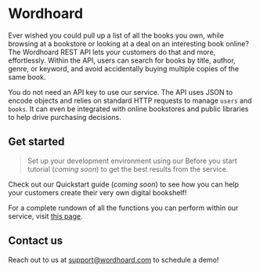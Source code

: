
# Wordhoard

Ever wished you could pull up a list of all the books you own, while browsing at a bookstore or looking at a deal on an interesting book online? The Wordhoard REST API lets your customers do that and more, effortlessly. Within the API, users can search for books by title, author, genre, or keyword, and avoid accidentally buying multiple copies of the same book.

You do not need an API key to use our service. The API uses JSON to encode objects and relies on standard HTTP requests to manage `users` and `books`. It can even be integrated with online bookstores and public libraries to help drive purchasing decisions.

## Get started

> Set up your development environment using our Before you start tutorial (*coming soon*) to get the best results from the service.

Check out our Quickstart guide (*coming soon*) to see how you can help your customers create their very own digital bookshelf!

For a complete rundown of all the functions you can perform within our service, visit [this page](docs/index.md).

## Contact us

Reach out to us at [support@wordhoard.com](mailto:support@wordhoard.com) to schedule a demo!
